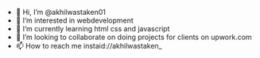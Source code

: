 - 👋 Hi, I’m @akhilwastaken01
- 👀 I’m interested in webdevelopment
- 🌱 I’m currently learning html css and javascript
- 💞️ I’m looking to collaborate on doing projects for clients on upwork.com
- 📫 How to reach me instaid://akhilwastaken_

<!---
akhilwastaken01/akhilwastaken01 is a ✨ special ✨ repository because its `README.md` (this file) appears on your GitHub profile.
You can click the Preview link to take a look at your changes.
--->
